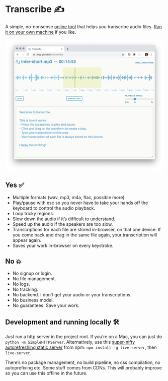# Transcribe ✍️

A simple, no-nonsense [online tool](https://espy.github.io/transcribe/) that helps you transcribe audio files. [Run it on your own machine](#development-and-running-locally-%F0%9F%9B%A0%EF%B8%8F) if you like.

![A screenshot of the transcribe interface](transcribe-screenshot.png)

## Yes ✅

- Multiple formats (wav, mp3, m4a, flac, possible more).
- Play/pause with <key>esc</key> so you never have to take your hands off the keyboard to control the audio playback.
- Loop tricky regions.
- Slow down the audio if it’s difficult to understand.
- Speed up the audio if the speakers are too slow.
- Transcriptions for each file are stored in-browser, on that one device. If you come back and drag in the same file again, your transcription will appear again.
- Saves your work in-browser on every keystroke.

## No 💥

- No signup or login.
- No file management.
- No logs.
- No tracking.
- No backend. I don’t get your audio or your transcriptions.
- No business model.
- No guarantees. Save your work.

## Development and running locally 🛠️

Just run a http server in the project root. If you’re on a Mac, you can just do `python -m SimpleHTTPServer`. Alternatively, use this [super-nifty autorefreshing static server](https://github.com/tapio/live-server) from npm: `npm install -g live-server`, then `live-server`.

There’s no package management, no build pipeline, no css compilation, no autoprefixing etc. Some stuff comes from CDNs. This will probably improve so you can use this offline in the future.
